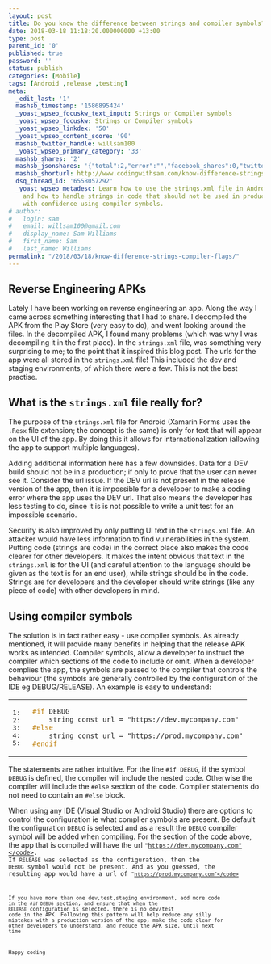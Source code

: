 ```yaml
---
layout: post
title: Do you know the difference between strings and compiler symbols?
date: 2018-03-18 11:18:20.000000000 +13:00
type: post
parent_id: '0'
published: true
password: ''
status: publish
categories: [Mobile]
tags: [Android ,release ,testing]
meta:
  _edit_last: '1'
  mashsb_timestamp: '1586895424'
  _yoast_wpseo_focuskw_text_input: Strings or Compiler symbols
  _yoast_wpseo_focuskw: Strings or Compiler symbols
  _yoast_wpseo_linkdex: '50'
  _yoast_wpseo_content_score: '90'
  mashsb_twitter_handle: willsam100
  _yoast_wpseo_primary_category: '33'
  mashsb_shares: '2'
  mashsb_jsonshares: '{"total":2,"error":"","facebook_shares":0,"twitter":2,"facebook_total":0,"facebook_likes":0,"facebook_comments":0}'
  mashsb_shorturl: http://www.codingwithsam.com/know-difference-strings-compiler-flags/
  dsq_thread_id: '6558057292'
  _yoast_wpseo_metadesc: Learn how to use the strings.xml file in Android correctly
    and how to handle strings in code that should not be used in production. Code
    with confidence using compiler symbols.
# author:
#   login: sam
#   email: willsam100@gmail.com
#   display_name: Sam Williams
#   first_name: Sam
#   last_name: Williams
permalink: "/2018/03/18/know-difference-strings-compiler-flags/"
---
```

## Reverse Engineering APKs
Lately I have been working on reverse engineering an app. Along the way I came across something interesting that I had to share.
I decompiled the APK from the Play Store (very easy to do), and went looking around the files. In the decompiled APK, I found many problems (which was why I was decompiling it in the first place). In the <code>strings.xml</code> file, was something very surprising to me; to the point that it inspired this blog post.
The urls for the app were all stored in the <code>strings.xml</code> file! This included the dev and staging environments, of which there were a few. This is not the best practise.

## What is the <code>strings.xml</code> file really for?
The purpose of the <code>strings.xml</code> file for Android (Xamarin Forms uses the <code>.Resx</code> file extension; the concept is the same) is only for text that will appear on the UI of the app. By doing this it allows for internationalization (allowing the app to support multiple languages).

Adding additional information here has a few downsides. Data for a DEV build should not be in a production; if only to prove that the user can never see it. Consider the url issue. If the DEV url is not present in the release version of the app, then it is impossible for a developer to make a coding error where the app uses the DEV url. That also means the developer has less testing to do, since it is is not possible to write a unit test for an impossible scenario.

Security is also improved by only putting UI text in the <code>strings.xml</code> file. An attacker would have less information to find vulnerabilities in the system.
Putting code (strings are code) in the correct place also makes the code clearer for other developers. It makes the intent obvious that text in the <code>strings.xml</code> is for the UI (and careful attention to the language should be given as the text is for an end user), while strings should be in the code. Strings are for developers and the developer should write strings (like any piece of code) with other developers in mind.

## Using compiler symbols
The solution is in fact rather easy - use compiler symbols. As already mentioned, it will provide many benefits in helping that the release APK works as intended.
Compiler symbols, allow a developer to instruct the compiler which sections of the code to include or omit. When a developer complies the app, the symbols are passed to the compiler that controls the behaviour (the symbols are generally controlled by the configuration of the IDE eg DEBUG/RELEASE).
An example is easy to understand:
<table class="pre">
<tr>
<td class="lines">
<pre class="fssnip"><span class="l">1: </span>
<span class="l">2: </span>
<span class="l">3: </span>
<span class="l">4: </span>
<span class="l">5: </span>
</pre>
</td>
<td class="snippet">
<pre class="fssnip highlighted"><code lang="fsharp"><span class="pp">#if</span> <span class="id">DEBUG</span>
<span class="inactive">    </span><span class="inactive">string</span><span class="inactive"> </span><span class="inactive">const</span><span class="inactive"> </span><span class="inactive">url</span><span class="inactive"> </span><span class="inactive">=</span><span class="inactive"> </span><span class="inactive">&quot;https://dev.mycompany.com&quot;</span>
<span class="pp">#else</span>    
    <span onmouseout="hideTip(event, 'fs1', 1)" onmouseover="showTip(event, 'fs1', 1)" class="fn">string</span> <span class="k">const</span> <span class="id">url</span> <span class="o">=</span> <span class="s">&quot;https://prod.mycompany.com&quot;</span>
<span class="pp">#endif</span>
</code></pre>
</td>
</tr>
</table>
The statements are rather intuitive. For the line <code>#if DEBUG</code>, if the symbol <code>DEBUG</code> is defined, the compiler will include the nested code. Otherwise the compiler will include the <code>#else</code> section of the code. Compiler statements do not need to contain an <code>#else</code> block.

When using any IDE (Visual Studio or Android Studio) there are options to control the configuration ie what complier symbols are present. Be default the configuration <code>DEBUG</code> is selected and as a result the <code>DEBUG</code> compiler symbol will be added when compiling. For the section of the code above, the app that is compiled will have the url <code>"https://dev.mycompany.com"</code>. If <code>RELEASE</code> was selected as the configuration, then the <code>DEBUG</code> symbol would not be present. And as you guessed, the resulting app would have a url of <code>"https://prod.mycompany.com"</code>

If you have more than one dev,test,staging environment, add more code in the <code>#if DEBUG</code> section, and ensure that when the <code>RELEASE</code> configuration is selected, there is no dev/test code in the APK. Following this pattern will help reduce any silly mistakes with a production version of the app, make the code clear for other developers to understand, and reduce the APK size.
Until next time



Happy coding